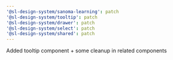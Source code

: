 ```yaml
---
'@sl-design-system/sanoma-learning': patch
'@sl-design-system/tooltip': patch
'@sl-design-system/drawer': patch
'@sl-design-system/select': patch
'@sl-design-system/shared': patch
---
```


Added tooltip component + some cleanup in related components
